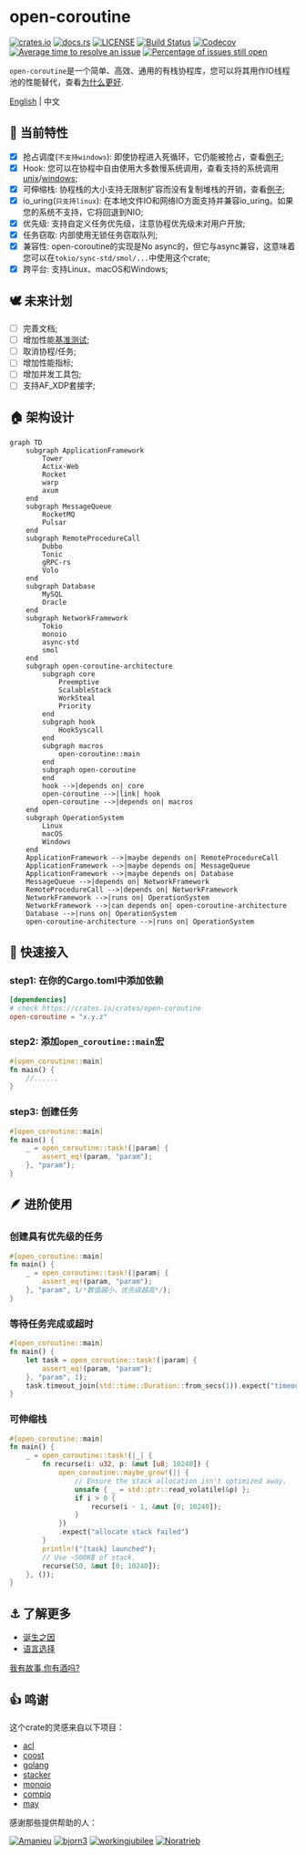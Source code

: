 # open-coroutine

[![crates.io](https://img.shields.io/crates/v/open-coroutine.svg)](https://crates.io/crates/open-coroutine)
[![docs.rs](https://img.shields.io/badge/docs-release-blue)](https://docs.rs/open-coroutine)
[![LICENSE](https://img.shields.io/github/license/acl-dev/open-coroutine.svg?style=flat-square)](https://github.com/acl-dev/open-coroutine/blob/master/LICENSE-APACHE)
[![Build Status](https://github.com/acl-dev/open-coroutine/workflows/CI/badge.svg)](https://github.com/acl-dev/open-coroutine/actions)
[![Codecov](https://codecov.io/github/acl-dev/open-coroutine/graph/badge.svg?token=MSM3R7CBEX)](https://codecov.io/github/acl-dev/open-coroutine)
[![Average time to resolve an issue](http://isitmaintained.com/badge/resolution/acl-dev/open-coroutine.svg)](http://isitmaintained.com/project/acl-dev/open-coroutine "解决issue的平均时间")
[![Percentage of issues still open](http://isitmaintained.com/badge/open/acl-dev/open-coroutine.svg)](http://isitmaintained.com/project/acl-dev/open-coroutine "仍未关闭issue的百分比")

`open-coroutine`是一个简单、高效、通用的有栈协程库，您可以将其用作IO线程池的性能替代，查看[为什么更好](core/docs/en/why-better.md).

[English](README.md) | 中文

## 🚀 当前特性

- [x] 抢占调度(`不支持windows`):
  即使协程进入死循环，它仍能被抢占，查看[例子](https://github.com/loongs-zhang/open-coroutine/blob/master/open-coroutine/examples/preemptive.rs);
- [x] Hook:
  您可以在协程中自由使用大多数慢系统调用，查看支持的系统调用[unix](https://github.com/acl-dev/open-coroutine/blob/master/hook/src/syscall/unix.rs)/[windows](https://github.com/acl-dev/open-coroutine/blob/master/hook/src/syscall/windows.rs);
- [x] 可伸缩栈:
  协程栈的大小支持无限制扩容而没有复制堆栈的开销，查看[例子](https://github.com/loongs-zhang/open-coroutine/blob/master/open-coroutine/examples/scalable_stack.rs);
- [x] io_uring(`只支持linux`): 在本地文件IO和网络IO方面支持并兼容io_uring。如果您的系统不支持，它将回退到NIO;
- [x] 优先级: 支持自定义任务优先级，注意协程优先级未对用户开放;
- [x] 任务窃取: 内部使用无锁任务窃取队列;
- [x] 兼容性: open-coroutine的实现是No async的，但它与async兼容，这意味着您可以在`tokio/sync-std/smol/...`中使用这个crate;
- [x] 跨平台: 支持Linux、macOS和Windows;

## 🕊 未来计划

- [ ] 完善文档;
- [ ] 
  增加性能[基准测试](https://github.com/TechEmpower/FrameworkBenchmarks/wiki/Project-Information-Framework-Tests-Overview);
- [ ] 取消协程/任务;
- [ ] 增加性能指标;
- [ ] 增加并发工具包;
- [ ] 支持AF_XDP套接字;

## 🏠 架构设计

```mermaid
graph TD
    subgraph ApplicationFramework
        Tower
        Actix-Web
        Rocket
        warp
        axum
    end
    subgraph MessageQueue
        RocketMQ
        Pulsar
    end
    subgraph RemoteProcedureCall
        Dubbo
        Tonic
        gRPC-rs
        Volo
    end
    subgraph Database
        MySQL
        Oracle
    end
    subgraph NetworkFramework
        Tokio
        monoio
        async-std
        smol
    end
    subgraph open-coroutine-architecture
        subgraph core
            Preemptive
            ScalableStack
            WorkSteal
            Priority
        end
        subgraph hook
            HookSyscall
        end
        subgraph macros
            open-coroutine::main
        end
        subgraph open-coroutine
        end
        hook -->|depends on| core
        open-coroutine -->|link| hook
        open-coroutine -->|depends on| macros
    end
    subgraph OperationSystem
        Linux
        macOS
        Windows
    end
    ApplicationFramework -->|maybe depends on| RemoteProcedureCall
    ApplicationFramework -->|maybe depends on| MessageQueue
    ApplicationFramework -->|maybe depends on| Database
    MessageQueue -->|depends on| NetworkFramework
    RemoteProcedureCall -->|depends on| NetworkFramework
    NetworkFramework -->|runs on| OperationSystem
    NetworkFramework -->|can depends on| open-coroutine-architecture
    Database -->|runs on| OperationSystem
    open-coroutine-architecture -->|runs on| OperationSystem
```

## 📖 快速接入

### step1: 在你的Cargo.toml中添加依赖

```toml
[dependencies]
# check https://crates.io/crates/open-coroutine
open-coroutine = "x.y.z"
```

### step2: 添加`open_coroutine::main`宏

```rust
#[open_coroutine::main]
fn main() {
    //......
}
```

### step3: 创建任务

```rust
#[open_coroutine::main]
fn main() {
    _ = open_coroutine::task!(|param| {
        assert_eq!(param, "param");
    }, "param");
}
```

## 🪶 进阶使用

### 创建具有优先级的任务

```rust
#[open_coroutine::main]
fn main() {
    _ = open_coroutine::task!(|param| {
        assert_eq!(param, "param");
    }, "param", 1/*数值越小，优先级越高*/);
}
```

### 等待任务完成或超时

```rust
#[open_coroutine::main]
fn main() {
    let task = open_coroutine::task!(|param| {
        assert_eq!(param, "param");
    }, "param", 1);
    task.timeout_join(std::time::Duration::from_secs(1)).expect("timeout");
}
```

### 可伸缩栈

```rust
#[open_coroutine::main]
fn main() {
    _ = open_coroutine::task!(|_| {
        fn recurse(i: u32, p: &mut [u8; 10240]) {
            open_coroutine::maybe_grow!(|| {
                // Ensure the stack allocation isn't optimized away.
                unsafe { _ = std::ptr::read_volatile(&p) };
                if i > 0 {
                    recurse(i - 1, &mut [0; 10240]);
                }
            })
            .expect("allocate stack failed")
        }
        println!("[task] launched");
        // Use ~500KB of stack.
        recurse(50, &mut [0; 10240]);
    }, ());
}
```

## ⚓ 了解更多

- [诞生之因](docs/cn/background.md)
- [语言选择](docs/cn/why-rust.md)

[我有故事,你有酒吗?](https://github.com/acl-dev/open-coroutine-docs)

## 👍 鸣谢

这个crate的灵感来自以下项目：

- [acl](https://github.com/acl-dev/acl)
- [coost](https://github.com/idealvin/coost)
- [golang](https://github.com/golang/go)
- [stacker](https://github.com/rust-lang/stacker)
- [monoio](https://github.com/bytedance/monoio)
- [compio](https://github.com/compio-rs/compio)
- [may](https://github.com/Xudong-Huang/may)

感谢那些提供帮助的人：

[![Amanieu](https://images.weserv.nl/?url=avatars.githubusercontent.com/Amanieu?v=4&h=79&w=79&fit=cover&mask=circle&maxage=7d)](https://github.com/Amanieu)
[![bjorn3](https://images.weserv.nl/?url=avatars.githubusercontent.com/bjorn3?v=4&h=79&w=79&fit=cover&mask=circle&maxage=7d)](https://github.com/bjorn3)
[![workingjubilee](https://images.weserv.nl/?url=avatars.githubusercontent.com/workingjubilee?v=4&h=79&w=79&fit=cover&mask=circle&maxage=7d)](https://github.com/workingjubilee)
[![Noratrieb](https://images.weserv.nl/?url=avatars.githubusercontent.com/Noratrieb?v=4&h=79&w=79&fit=cover&mask=circle&maxage=7d)](https://github.com/Noratrieb)
